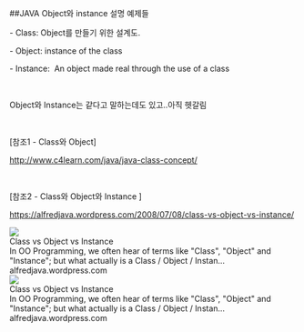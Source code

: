 ##JAVA Object와 instance 설명 예제들
						<div id="postViewArea">						<div id="postViewArea">						<div id="post-view220486846494" class="post-view pcol2 _param(1) _postViewArea220486846494">						<div id="post-view220486846494" class="post-view pcol2 _param(1) _postViewArea220486846494">							 <p>- Class: Object를 만들기 위한 설계도. </p><p>- Object: instance of the class</p><p>- Instance:&nbsp;&nbsp;An object made real through the use of a class</p><p>&nbsp;</p><p>Object와 Instance는&nbsp;같다고 말하는데도 있고..아직 헷갈림&nbsp;&nbsp;</p><p>&nbsp;</p><p>[참조1 - Class와 Object] &nbsp;</p><p><a class="con_link" href="http://www.c4learn.com/java/java-class-concept/" target="_blank">http://www.c4learn.com/java/java-class-concept/</a></p><p>&nbsp;</p><p>[참조2 - Class와 Object와 Instance&nbsp;]&nbsp;&nbsp;</p><p><a class="con_link" href="https://alfredjava.wordpress.com/2008/07/08/class-vs-object-vs-instance/" target="_blank">https://alfredjava.wordpress.com/2008/07/08/class-vs-object-vs-instance/</a></p><div align="left"><div class="og"><div class="box"><div class="thumb s_size"><a href="https://alfredjava.wordpress.com/2008/07/08/class-vs-object-vs-instance/" onclick="clickcr(this,'pst.link','','',event)" target="_blank" class="" style="text-decoration:none;"><img src="http://dthumb.phinf.naver.net/?src=%22https%3A%2F%2Fs0.wp.com%2Fi%2Fblank.jpg%22&type=f220"><span class="bd"></span></a></div><div class="txt"><a href="https://alfredjava.wordpress.com/2008/07/08/class-vs-object-vs-instance/" target="_blank" onclick="clickcr(this,'pst.link','','',event)" style="text-decoration:none;"><div class="tit">Class vs Object vs Instance</div><div class="dsc">In OO Programming, we often hear of terms like &quot;Class&quot;, &quot;Object&quot; and &quot;Instance&quot;; but what actually is a Class / Object / Instan...</div><div class="cp">alfredjava.wordpress.com</div></a></div></div></div><div align="left"><img src="http://static.naver.net/blank.gif" class="m20" alt=""></div></div><div align="left"><div class="og"><div class="box"><div class="thumb s_size"><a href="https://alfredjava.wordpress.com/2008/07/08/class-vs-object-vs-instance/" onclick="clickcr(this,'pst.link','','',event)" target="_blank" class="" style="text-decoration:none;"><img src="http://dthumb.phinf.naver.net/?src=%22https%3A%2F%2Fs0.wp.com%2Fi%2Fblank.jpg%22&type=f220"><span class="bd"></span></a></div><div class="txt"><a href="https://alfredjava.wordpress.com/2008/07/08/class-vs-object-vs-instance/" target="_blank" onclick="clickcr(this,'pst.link','','',event)" style="text-decoration:none;"><div class="tit">Class vs Object vs Instance</div><div class="dsc">In OO Programming, we often hear of terms like &quot;Class&quot;, &quot;Object&quot; and &quot;Instance&quot;; but what actually is a Class / Object / Instan...</div><div class="cp">alfredjava.wordpress.com</div></a></div></div></div><div align="left"><img src="http://static.naver.net/blank.gif" class="m20" alt=""></div></div>